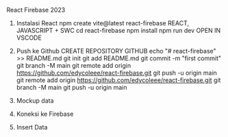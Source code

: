 React Firebase 2023

1. Instalasi React
   npm create vite@latest react-firebase
   REACT, JAVASCRIPT + SWC
   cd react-firebase
   npm install
   npm run dev
   OPEN IN VSCODE

2. Push ke Github
   CREATE REPOSITORY GITHUB
   echo "# react-firebase" >> README.md
   git init
   git add README.md
   git commit -m "first commit"
   git branch -M main
   git remote add origin https://github.com/edycoleee/react-firebase.git
   git push -u origin main
   git remote add origin https://github.com/edycoleee/react-firebase.git
   git branch -M main
   git push -u origin main

3. Mockup data

4. Koneksi ke Firebase

5. Insert Data
